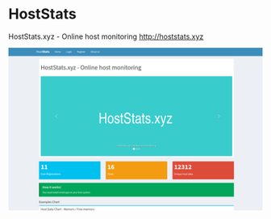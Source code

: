 # HostStats
HostStats.xyz - Online host monitoring http://hoststats.xyz

![Screenshot](hoststats_xyz.jpg)


